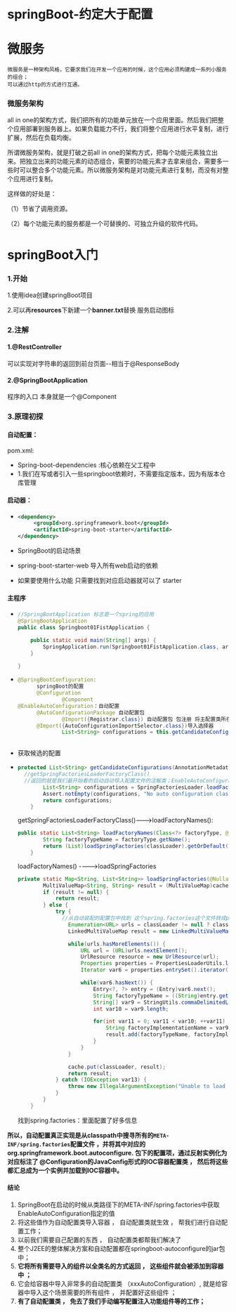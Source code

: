 # springBoot-约定大于配置

# 微服务

```
微服务是一种架构风格，它要求我们在开发一个应用的时候，这个应用必须构建成一系列小服务的组合；
可以通过http的方式进行互通。
```

### 微服务架构

all in one的架构方式，我们把所有的功能单元放在一个应用里面。然后我们把整个应用部署到服务器上。如果负载能力不行，我们将整个应用进行水平复制，进行扩展，然后在负载均衡。

所谓微服务架构，就是打破之前all in one的架构方式，把每个功能元素独立出来。把独立出来的功能元素的动态组合，需要的功能元素才去拿来组合，需要多一些时可以整合多个功能元素。所以微服务架构是对功能元素进行复制，而没有对整个应用进行复制。

这样做的好处是：

（1）节省了调用资源。

（2）每个功能元素的服务都是一个可替换的、可独立升级的软件代码。

# springBoot入门

### 1.开始

1.使用idea创建springBoot项目

2.可以再**resources**下新建一个**banner.txt**替换 服务启动图标

### 2.注解

#### 1.@RestController

可以实现对字符串的返回到前台页面--相当于@ResponseBody

#### 2.@SpringBootApplication

程序的入口 本身就是一个@Component

### 3.原理初探

#### 自动配置：

pom.xml:

- Spring-boot-dependencies :核心依赖在父工程中
- 1.我们在写或者引入一些springboot依赖时，不需要指定版本，因为有版本仓库管理



#### 启动器：

- ```xml
  <dependency>
       <groupId>org.springframework.boot</groupId>
       <artifactId>spring-boot-starter</artifactId>
  </dependency>
  ```

- SpringBoot的启动场景

- spring-boot-starter-web 导入所有web启动的依赖

- 如果要使用什么功能 只需要找到对应启动器就可以了 starter



#### 主程序

- ```java
  //SpringBootApplication 标志是一个spring的应用
  @SpringBootApplication
  public class Springboot01FistApplication {
  
      public static void main(String[] args) {
          SpringApplication.run(Springboot01FistApplication.class, args);
      }
  
  }
  ```

- ```java
  @SpringBootConfiguration:
  		springBoot的配置
        @Configuration
        		@Component
  @EnableAutoConfiguration：自动配置
        @AutoConfigurationPackage 自动配置包
        		@Import({Registrar.class}) 自动配置包 包注册 将主配置类所在的包的所有组件扫描到spring中
        @Import({AutoConfigurationImportSelector.class})导入选择器
        		List<String> configurations = this.getCandidateConfigurations(annotationMetadata, attributes);获取所有配置
        
  ```

- 获取候选的配置

- ```java
  protected List<String> getCandidateConfigurations(AnnotationMetadata metadata, AnnotationAttributes attributes) {
    //getSpringFactoriesLoaderFactoryClass()
    //返回的就是我们最开始看的启动自动导入配置文件的注解类；EnableAutoConfiguration
          List<String> configurations = SpringFactoriesLoader.loadFactoryNames(this.getSpringFactoriesLoaderFactoryClass(), this.getBeanClassLoader());
          Assert.notEmpty(configurations, "No auto configuration classes found in META-INF/spring.factories. If you are using a custom packaging, make sure that file is correct.");
          return configurations;
      }
  ```

  getSpringFactoriesLoaderFactoryClass()--->loadFactoryNames():

  ```java
  public static List<String> loadFactoryNames(Class<?> factoryType, @Nullable ClassLoader classLoader) {
          String factoryTypeName = factoryType.getName();
          return (List)loadSpringFactories(classLoader).getOrDefault(factoryTypeName, Collections.emptyList());
      }
  ```

  loadFactoryNames() ---->loadSpringFactories

  ```java
  private static Map<String, List<String>> loadSpringFactories(@Nullable ClassLoader classLoader) {
          MultiValueMap<String, String> result = (MultiValueMap)cache.get(classLoader);
          if (result != null) {
              return result;
          } else {
              try {
                //从自动装配的配置包中找到 这个spring.factories这个文件转成properties
                  Enumeration<URL> urls = classLoader != null ? classLoader.getResources("META-INF/spring.factories") : ClassLoader.getSystemResources("META-INF/spring.factories");
                  LinkedMultiValueMap result = new LinkedMultiValueMap();
  
                  while(urls.hasMoreElements()) {
                      URL url = (URL)urls.nextElement();
                      UrlResource resource = new UrlResource(url);
                      Properties properties = PropertiesLoaderUtils.loadProperties(resource);
                      Iterator var6 = properties.entrySet().iterator();
  
                      while(var6.hasNext()) {
                          Entry<?, ?> entry = (Entry)var6.next();
                          String factoryTypeName = ((String)entry.getKey()).trim();
                          String[] var9 = StringUtils.commaDelimitedListToStringArray((String)entry.getValue());
                          int var10 = var9.length;
  
                          for(int var11 = 0; var11 < var10; ++var11) {
                              String factoryImplementationName = var9[var11];
                              result.add(factoryTypeName, factoryImplementationName.trim());
                          }
                      }
                  }
  
                  cache.put(classLoader, result);
                  return result;
              } catch (IOException var13) {
                  throw new IllegalArgumentException("Unable to load factories from location [META-INF/spring.factories]", var13);
              }
          }
      }
  ```

  找到spring.factories：里面配置了好多信息

**所以，自动配置真正实现是从classpath中搜寻所有的`META-INF/spring.factories`配置文件 ，并将其中对应的 org.springframework.boot.autoconfigure. 包下的配置项，通过反射实例化为对应标注了 @Configuration的JavaConfig形式的IOC容器配置类 ， 然后将这些都汇总成为一个实例并加载到IOC容器中。**

#### 结论

1. SpringBoot在启动的时候从类路径下的META-INF/spring.factories中获取EnableAutoConfiguration指定的值
2. 将这些值作为自动配置类导入容器 ， 自动配置类就生效 ， 帮我们进行自动配置工作；
3. 以前我们需要自己配置的东西 ， 自动配置类都帮我们解决了
4. 整个J2EE的整体解决方案和自动配置都在springboot-autoconfigure的jar包中；
5. **它将所有需要导入的组件以全类名的方式返回 ， 这些组件就会被添加到容器中 ；**
6. 它会给容器中导入非常多的自动配置类 （xxxAutoConfiguration）, 就是给容器中导入这个场景需要的所有组件 ， 并配置好这些组件 ；
7. **有了自动配置类 ， 免去了我们手动编写配置注入功能组件等的工作；**